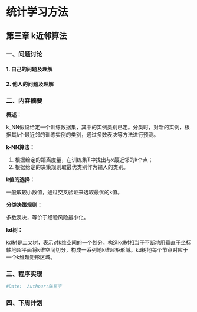 # 统计学习方法

## 第三章 k近邻算法

### 一、问题讨论

#### 1. 自己的问题及理解

#### 2. 他人的问题及理解

### 二、内容摘要

**概述：**

k_NN假设给定一个训练数据集，其中的实例类别已定。分类时，对新的实例，根据其k个最近邻的训练实例的类别，通过多数表决等方法进行预测。

**k-NN算法：**

1. 根据给定的距离度量，在训练集T中找出与x最近邻的k个点；
2. 根据给定的决策规则取最优类别作为输入的类别。

**k值的选择：**

一般取较小数值，通过交叉验证来选取最优的k值。

**分类决策规则：**

多数表决，等价于经验风险最小化。

**kd树：**

kd树是二叉树，表示对k维空间的一个划分。构造kd树相当于不断地用垂直于坐标轴地超平面将k维空间切分，构成一系列地k维超矩形域。kd树地每个节点对应于一个k维超矩形区域。

### 三、程序实现

~~~~python
#Date:	Authour:陆星宇

~~~~



### 四、下周计划

